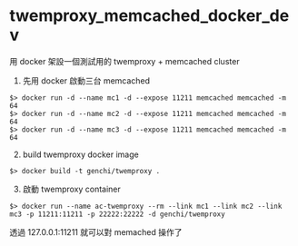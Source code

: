 # twemproxy_memcached_docker_dev
用 docker 架設一個測試用的 twemproxy + memcached cluster

1. 先用 docker 啟動三台 memcached
```
$> docker run -d --name mc1 -d --expose 11211 memcached memcached -m 64
$> docker run -d --name mc2 -d --expose 11211 memcached memcached -m 64
$> docker run -d --name mc3 -d --expose 11211 memcached memcached -m 64
```

2. build twemproxy docker image
```
$> docker build -t genchi/twemproxy .
```

3. 啟動 twemproxy container
```
$> docker run --name ac-twemproxy --rm --link mc1 --link mc2 --link mc3 -p 11211:11211 -p 22222:22222 -d genchi/twemproxy
```

透過 127.0.0.1:11211 就可以對 memached 操作了

